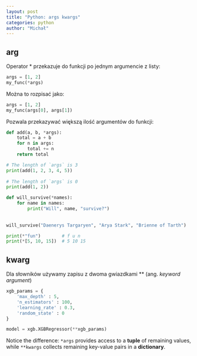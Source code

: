 ```yaml
---
layout: post
title: "Python: args kwargs"
categories: python
author: "Michał"
---
```


## arg

Operator * przekazuje do funkcji po jednym argumencie z listy:

```python
args = [1, 2]
my_func(*args)
```

Można to rozpisać jako:

```python
args = [1, 2]
my_func(args[0], args[1])
```
Pozwala przekazywać większą ilość argumentów do funkcji:

```python
def add(a, b, *args):
    total = a + b
    for n in args:
        total += n
    return total

# The length of `args` is 3
print(add(1, 2, 3, 4, 5))
 
# The length of `args` is 0
print(add(1, 2))
```

```python
def will_survive(*names):
    for name in names:
        print("Will", name, "survive?")
 
 
will_survive("Daenerys Targaryen", "Arya Stark", "Brienne of Tarth")
```

```python
print(*"fun")        # f u n
print(*[5, 10, 15])  # 5 10 15
```



## kwarg

Dla słowników używamy zapisu z dwoma gwiazdkami **  (ang. *keyword argument*)

```python
xgb_params = {
    'max_depth' : 5,
    'n_estimators' : 100,
    'learning_rate' : 0.3,
    'random_state' : 0
}

model = xgb.XGBRegressor(**xgb_params)
```

Notice the difference: `*args` provides access to a **tuple** of remaining values, while `**kwargs` collects remaining key-value pairs in a **dictionary**.